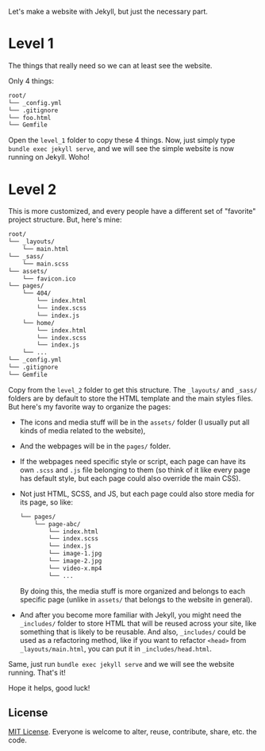 Let's make a website with Jekyll, but just the necessary part.

# Level 1

The things that really need so we can at least see the website.

Only 4 things:

```txt
root/
└── _config.yml
└── .gitignore
└── foo.html
└── Gemfile
```

Open the `level_1` folder to copy these 4 things. Now, just simply type `bundle exec jekyll serve`, and we will see the simple website is now running on Jekyll. Woho!

# Level 2

This is more customized, and every people have a different set of "favorite" project structure. But, here's mine:

```txt
root/
└── _layouts/
    └── main.html
└── _sass/
    └── main.scss
└── assets/
    └── favicon.ico
└── pages/
    └── 404/
        └── index.html
        └── index.scss
        └── index.js
    └── home/
        └── index.html
        └── index.scss
        └── index.js
    └── ...
└── _config.yml
└── .gitignore
└── Gemfile
```

Copy from the `level_2` folder to get this structure. The `_layouts/` and `_sass/` folders are by default to store the HTML template and the main styles files. But here's my favorite way to organize the pages:

- The icons and media stuff will be in the `assets/` folder (I usually put all kinds of media related to the website),
- And the webpages will be in the `pages/` folder.
- If the webpages need specific style or script, each page can have its own `.scss` and `.js` file belonging to them (so think of it like every page has default style, but each page could also override the main CSS).
- Not just HTML, SCSS, and JS, but each page could also store media for its page, so like:

    ```txt
    └── pages/
        └── page-abc/
            └── index.html
            └── index.scss
            └── index.js
            └── image-1.jpg
            └── image-2.jpg
            └── video-x.mp4
            └── ...
    ```

    By doing this, the media stuff is more organized and belongs to each specific page (unlike in `assets/` that belongs to the website in general).

- And after you become more familiar with Jekyll, you might need the `_includes/` folder to store HTML that will be reused across your site, like something that is likely to be reusable. And also, `_includes/` could be used as a refactoring method, like if you want to refactor `<head>` from `_layouts/main.html`, you can put it in `_includes/head.html`.

Same, just run `bundle exec jekyll serve` and we will see the website running. That's it!

Hope it helps, good luck!

## License

[MIT License](https://en.wikipedia.org/wiki/MIT_License). Everyone is welcome to alter, reuse, contribute, share, etc. the code.
